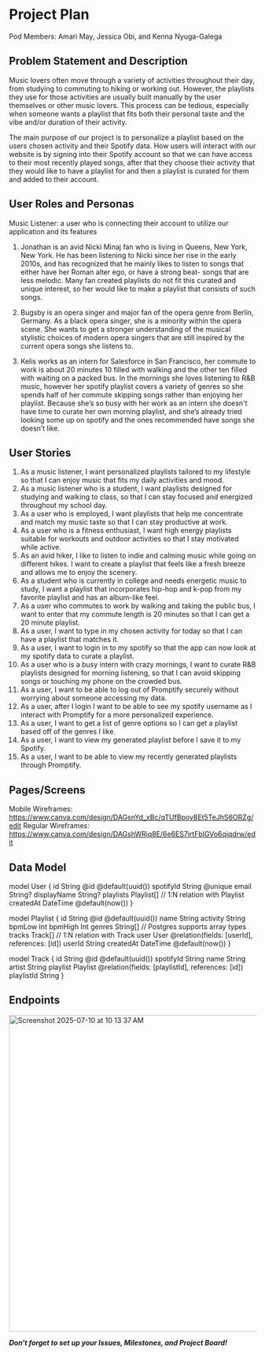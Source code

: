 # Project Plan

Pod Members: Amari May, Jessica Obi, and Kenna Nyuga-Galega

## Problem Statement and Description

Music lovers often move through a variety of activities throughout their day, from studying to commuting to hiking or working out. However, the playlists they use for those activities are usually built manually by the user themselves or other music lovers. This process can be tedious, especially when someone wants a playlist that fits both their personal taste and the vibe and/or duration of their activity.

The main purpose of our project is to personalize a playlist based on the users chosen activity and their Spotify data. How users will interact with our website is by signing into their Spotify account so that we can have access to their most recently played songs, after that they choose their activity that they would like to have a playlist for and then a playlist is curated for them and added to their account.

## User Roles and Personas

Music Listener: a user who is connecting their account to utilize our application and its features

1. Jonathan is an avid Nicki Minaj fan who is living in Queens, New York, New York. He has been listening to Nicki since her rise in the early 2010s, and has recognized that he mainly likes to listen to songs that either have her Roman alter ego, or have a strong beat- songs that are less melodic. Many fan created playlists do not fit this curated and unique interest, so her would like to make a playlist that consists of such songs.

2. Bugsby is an opera singer and major fan of the opera genre from Berlin, Germany. As a black opera singer, she is a minority within the opera scene. She wants to get a stronger understanding of the musical stylistic choices of modern opera singers that are still inspired by the current opera songs she listens to.

3. Kelis works as an intern for Salesforce in San Francisco, her commute to work is about 20 minutes 10 filled with walking and the other ten filled with waiting on a packed bus. In the mornings she loves listening to R&B music, however her spotify playlist covers a variety of genres so she spends half of her commute skipping songs rather than enjoying her playlist. Because she’s so busy with her work as an intern she doesn't have time to curate her own morning playlist, and she’s already tried looking some up on spotify and the ones recommended have songs she doesn’t like.


## User Stories

1. As a music listener, I want personalized playlists tailored to my lifestyle so that I can enjoy music that fits my daily activities and mood. 
2. As a music listener who is a student, I want playlists designed for studying and walking to class, so that I can stay focused and energized throughout my school day.
3. As a user who is employed, I want playlists that help me concentrate and match my music taste so that I can stay productive at work.
4. As a user who is a fitness enthusiast, I want high energy playlists suitable for workouts and outdoor activities so that I stay motivated while active.
5. As an avid hiker, I like to listen to indie and calming music while going on different hikes. I want to create a playlist that feels like a fresh breeze and allows me to enjoy the scenery.
6. As a student  who is currently in college and needs energetic music to study, I want a playlist that incorporates hip-hop and k-pop from my favorite playlist and has an album-like feel.
7. As a user who commutes to work by walking and taking the public bus, I want to enter that my commute length is 20 minutes so that I can get a 20 minute playlist. 
8. As a user, I want to type in my chosen activity for today so that I can have a playlist that matches it. 
9. As a user, I want to login in to my spotify so that the app can now look at my spotify data to curate a playlist. 
10. As a user who is a busy intern with crazy mornings, I want to curate R&B playlists designed for morning listening, so that I can avoid skipping songs or touching my phone on the crowded bus.
11. As a user, I want to be able to log out of Promptify securely without worrying about someone accessing my data.
12. As a user, after I login I want to be able to see my spotify username as I interact with Promptify for a more personalized experience.
13. As a user, I want to get a list of genre options so I can get a playlist based off of the genres I like.
14. As a user, I want to view my generated playlist before I save it to my Spotify.
15. As a user, I want to be able to view my recently generated playlists through Promptify.

## Pages/Screens

Mobile Wireframes: https://www.canva.com/design/DAGsnYd_xBc/qTUfBpov8Et5TeJhS6ORZg/edit
Regular Wireframes: https://www.canva.com/design/DAGshWRiq8E/6e6ES7irtFblGVo6qiqdrw/edit

## Data Model

model User {
  id            String      @id @default(uuid())
  spotifyId     String      @unique
  email         String?
  displayName   String?
  playlists     Playlist[]  // 1:N relation with Playlist
  createdAt     DateTime    @default(now())
}

model Playlist {
  id            String      @id @default(uuid())
  name          String
  activity      String
  bpmLow        Int
  bpmHigh       Int
  genres        String[]    // Postgres supports array types
  tracks        Track[]     // 1:N relation with Track
  user          User        @relation(fields: [userId], references: [id])
  userId        String
  createdAt     DateTime    @default(now())
}

model Track {
  id            String      @id @default(uuid())
  spotifyId     String
  name          String
  artist        String
  playlist      Playlist    @relation(fields: [playlistId], references: [id])
  playlistId    String
}

## Endpoints
<img width="626" height="642" alt="Screenshot 2025-07-10 at 10 13 37 AM" src="https://github.com/user-attachments/assets/5727900a-fad8-4bad-a6d8-50588323a6bd" />

***Don't forget to set up your Issues, Milestones, and Project Board!***
